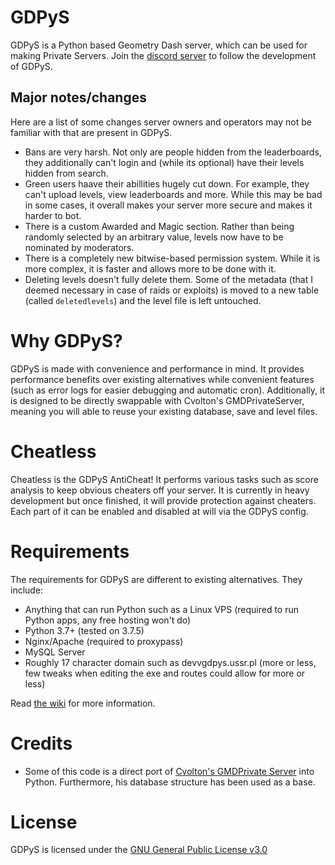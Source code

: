 # GDPyS
GDPyS is a Python based Geometry Dash server, which can be used for making Private Servers.
Join the [discord server](https://discord.gg/Un42FEV) to follow the development of GDPyS.

## Major notes/changes
Here are a list of some changes server owners and operators may not be familiar with that are present in GDPyS.
- Bans are very harsh. Not only are people hidden from the leaderboards, they additionally can't login and (while its optional) have their levels hidden from search.
- Green users haave their abillities hugely cut down. For example, they can't upload levels, view leaderboards and more. While this may be bad in some cases, it overall makes your server more secure and makes it harder to bot.
- There is a custom Awarded and Magic section. Rather than being randomly selected by an arbitrary value, levels now have to be nominated by moderators.
- There is a completely new bitwise-based permission system. While it is more complex, it is faster and allows more to be done with it.
- Deleting levels doesn't fully delete them. Some of the metadata (that I deemed necessary in case of raids or exploits) is moved to a new table (called `deletedlevels`) and the level file is left untouched.

# Why GDPyS?
GDPyS is made with convenience and performance in mind. It provides performance benefits over existing alternatives while convenient features (such as error logs for easier debugging and automatic cron). Additionally, it is designed to be directly swappable with Cvolton's GMDPrivateServer, meaning you will able to reuse your existing database, save and level files.

# Cheatless

Cheatless is the GDPyS AntiCheat! It performs various tasks such as score analysis to keep obvious cheaters off your server. It is currently in heavy development but once finished, it will provide protection against cheaters. Each part of it can be enabled and disabled at will via the GDPyS config.

# Requirements
The requirements for GDPyS are different to existing alternatives. They include:
- Anything that can run Python such as a Linux VPS (required to run Python apps, any free hosting won't do)
- Python 3.7+ (tested on 3.7.5)
- Nginx/Apache (required to proxypass)
- MySQL Server
- Roughly 17 character domain such as devvgdpys.ussr.pl (more or less, few tweaks when editing the exe and routes could allow for more or less)

Read [the wiki](https://github.com/RealistikDash/GDPyS/wiki/How-to-set-up-GDPyS) for more information.

# Credits
- Some of this code is a direct port of [Cvolton's GMDPrivate Server](https://github.com/Cvolton/GMDprivateServer) into Python. Furthermore, his database structure has been used as a base.

# License
GDPyS is licensed under the [GNU General Public License v3.0](https://github.com/RealistikDash/GDPyS/blob/master/LICENSE)
